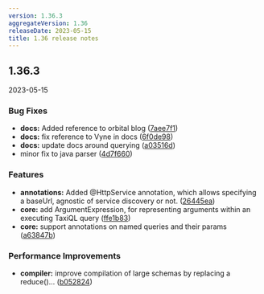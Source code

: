 ```yaml
---
version: 1.36.3
aggregateVersion: 1.36
releaseDate: 2023-05-15
title: 1.36 release notes
---
```

## 1.36.3
2023-05-15

### Bug Fixes

* **docs:** Added reference to orbital blog ([7aee7f1](https://gitlab.com/taxi-lang/taxi-lang/commit/7aee7f1c8ccb1a0e3817bc80fbdb182d8fb2ea73))
* **docs:** fix reference to Vyne in docs ([6f0de98](https://gitlab.com/taxi-lang/taxi-lang/commit/6f0de98df2ccdc7043b71063107cdd0cd93e2daf))
* **docs:** update docs around querying ([a03516d](https://gitlab.com/taxi-lang/taxi-lang/commit/a03516d76333636d5dbf99e1a72071d5dbd993a5))
* minor fix to java parser ([4d7f660](https://gitlab.com/taxi-lang/taxi-lang/commit/4d7f6605401a19a3321ee4b41ec4f88444e11df4))


### Features

* **annotations:** Added @HttpService annotation, which allows specifying a baseUrl, agnostic of service discovery or not. ([26445ea](https://gitlab.com/taxi-lang/taxi-lang/commit/26445ea5302bf1961604895d63e0d0098cab32ea))
* **core:** add ArgumentExpression, for representing arguments within an executing TaxiQL query ([ffe1b83](https://gitlab.com/taxi-lang/taxi-lang/commit/ffe1b83d861f8397c5cde99acd914032124bf993))
* **core:** support annotations on named queries and their params ([a63847b](https://gitlab.com/taxi-lang/taxi-lang/commit/a63847b5bc2d2e4c05ebec3e7d195b5116783630))


### Performance Improvements

* **compiler:** improve compilation of large schemas by replacing a reduce()... ([b052824](https://gitlab.com/taxi-lang/taxi-lang/commit/b0528240f5f4b00d14f2b79cc6182b168ff4780e))



